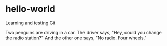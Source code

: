 # hello-world
Learning and testing Git

Two penguins are driving in a car.
The driver says, "Hey, could you change the radio station?"
And the other one says, "No radio. Four wheels."
